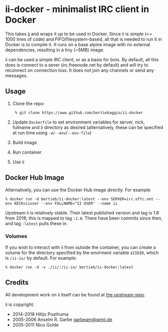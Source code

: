 # ii-docker - minimalist IRC client in Docker

This takes [ii](https://tools.suckless.org/ii/) and wraps it up to be used in Docker. Since ii is simple (<= 1000 lines of code) and FIFO/filesystem-based, all that is needed to run it in Docker is to compile it.
It runs on a base alpine image with no external dependencies, resulting in a tiny (~5MB) image.

ii can be used a simple IRC client, or as a basis for bots. By default, all this does is connect to a sever (irc.freenode.net by default) and will try to reconnect on connection loss. It does not join any channels or send any messages.

## Usage

1. Clone the repo:

        % git clone https://www.github.com/bertiebaggio/ii-docker

2. Update `Dockerfile` to set environment variables for server, nick, fullname and ii directory as desired (alternatively, these can be specified at run time using `-e`/`--env`/`--env-file`)

3. Build image

4. Run container

5. Use ii


## Docker Hub Image

Alternatively, you can use the Docker Hub image directly. For example

    % docker run -d bertieb/ii-docker:latest --env SERVER=irc.oftc.net --env NICK=iiuser --env FULLNAME="II USER" --name ii

Upstream ii is relatively stable. Their latest published version and tag is 1.8 from 2018; this is mapped to tag `:1.8`. There have been commits since then, and tag `:latest` pulls these in.

### Volumes

If you wish to interact with ii from outside the container, you can create a volume for the directory specified by the envirment variable `$IIDIR`, which is `/ii-io/` by default. For example:

    % docker run -d -v ./ii/:/ii-io/ bertieb/ii-docker:latest

## Credits

All development work on ii itself can be found at [the upstream repo](https://git.suckless.org/ii/). 

ii is copyright:

- 2014-2018 Hiltjo Posthuma <hiltjo at codemadness dot org>
- 2005-2006 Anselm R. Garbe <garbeam@wmii.de>
- 2005-2011 Nico Golde <nico at ngolde dot de>
